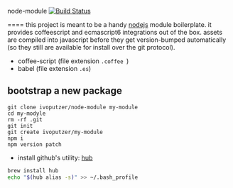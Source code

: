 node-module [![Build Status](https://travis-ci.org/ivoputzer/node-module.svg)](https://travis-ci.org/ivoputzer/node-module)

====
this project is meant to be a handy [nodejs][1] module boilerplate. it provides coffeescript and ecmascript6 integrations out of the box. assets are compiled into javascript before they get version-bumped automatically (so they still are available for install over the git protocol).

- coffee-script (file extension `.coffee `)
- babel (file extension `.es`)

## bootstrap a new package

```
git clone ivoputzer/node-module my-module
cd my-modyle
rm -rf .git
git init
git create ivoputzer/my-module
npm i
npm version patch
```

- install github's utility: [hub][2]

```bash
brew install hub
echo "$(hub alias -s)" >> ~/.bash_profile
```

[1]: https://nodejs.org/
[2]: https://github.com/github/hub
